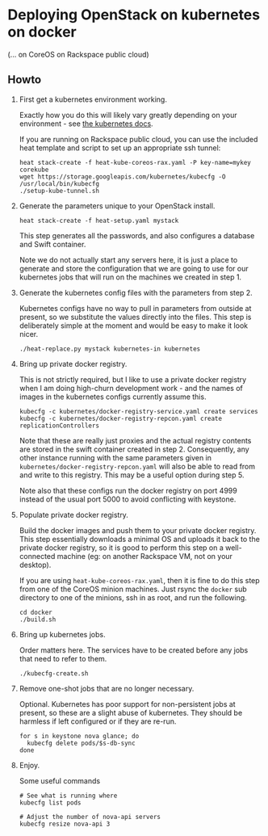 Deploying OpenStack on kubernetes on docker
===========================================

(... on CoreOS on Rackspace public cloud)

Howto
-----

1. First get a kubernetes environment working.

   Exactly how you do this will likely vary greatly depending on your
   environment - see
   [the kubernetes docs](https://github.com/GoogleCloudPlatform/kubernetes/blob/master/README.md).

   If you are running on Rackspace public cloud, you can use the
   included heat template and script to set up an appropriate ssh
   tunnel:
   ```
   heat stack-create -f heat-kube-coreos-rax.yaml -P key-name=mykey corekube
   wget https://storage.googleapis.com/kubernetes/kubecfg -O /usr/local/bin/kubecfg
   ./setup-kube-tunnel.sh
   ```

2. Generate the parameters unique to your OpenStack install.

   ```
   heat stack-create -f heat-setup.yaml mystack
   ```

   This step generates all the passwords, and also configures a
   database and Swift container.

   Note we do not actually start any servers here, it is just a place
   to generate and store the configuration that we are going to use for
   our kubernetes jobs that will run on the machines we created in
   step 1.

3. Generate the kubernetes config files with the parameters from step 2.

   Kubernetes configs have no way to pull in parameters from outside
   at present, so we substitute the values directly into the files.
   This step is deliberately simple at the moment and would be easy to
   make it look nicer.

   ```
   ./heat-replace.py mystack kubernetes-in kubernetes
   ```

4. Bring up private docker registry.

   This is not strictly required, but I like to use a private docker
   registry when I am doing high-churn development work - and the
   names of images in the kubernetes configs currently assume this.

   ```
   kubecfg -c kubernetes/docker-registry-service.yaml create services
   kubecfg -c kubernetes/docker-registry-repcon.yaml create replicationControllers
   ```

   Note that these are really just proxies and the actual registry
   contents are stored in the swift container created in step 2.
   Consequently, any other instance running with the same parameters
   given in `kubernetes/docker-registry-repcon.yaml` will also be able
   to read from and write to this registry.  This may be a useful
   option during step 5.

   Note also that these configs run the docker registry on port 4999
   instead of the usual port 5000 to avoid conflicting with keystone.

5. Populate private docker registry.

   Build the docker images and push them to your private docker
   registry.  This step essentially downloads a minimal OS and uploads
   it back to the private docker registry, so it is good to perform
   this step on a well-connected machine (eg: on another Rackspace VM,
   not on your desktop).

   If you are using `heat-kube-coreos-rax.yaml`, then it is fine to do
   this step from one of the CoreOS minion machines.  Just rsync the
   `docker` sub directory to one of the minions, ssh in as root, and
   run the following.

   ```
   cd docker
   ./build.sh
   ```

6. Bring up kubernetes jobs.

   Order matters here.  The services have to be created before any
   jobs that need to refer to them.

   ```
   ./kubecfg-create.sh
   ```

7. Remove one-shot jobs that are no longer necessary.

   Optional.  Kubernetes has poor support for non-persistent jobs at
   present, so these are a slight abuse of kubernetes.  They should be
   harmless if left configured or if they are re-run.

   ```
   for s in keystone nova glance; do
     kubecfg delete pods/$s-db-sync
   done
   ```

8. Enjoy.

   Some useful commands

   ```
   # See what is running where
   kubecfg list pods

   # Adjust the number of nova-api servers
   kubecfg resize nova-api 3
   ```
